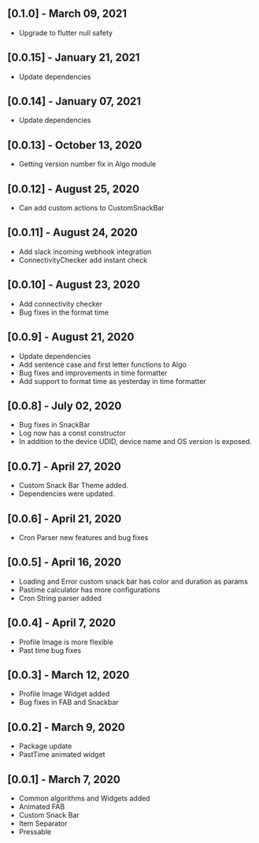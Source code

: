 ## [0.1.0] - March 09, 2021

* Upgrade to flutter null safety

## [0.0.15] - January 21, 2021

* Update dependencies

## [0.0.14] - January 07, 2021

* Update dependencies

## [0.0.13] - October 13, 2020

* Getting version number fix in Algo module

## [0.0.12] - August 25, 2020

* Can add custom actions to CustomSnackBar

## [0.0.11] - August 24, 2020

* Add slack incoming webhook integration
* ConnectivityChecker add instant check

## [0.0.10] - August 23, 2020

* Add connectivity checker
* Bug fixes in the format time

## [0.0.9] - August 21, 2020

* Update dependencies
* Add sentence case and first letter functions to Algo
* Bug fixes and improvements in time formatter
* Add support to format time as yesterday in time formatter

## [0.0.8] - July 02, 2020

* Bug fixes in SnackBar
* Log now has a const constructor
* In addition to the device UDID, device name and OS version is exposed.

## [0.0.7] - April 27, 2020

* Custom Snack Bar Theme added.
* Dependencies were updated.

## [0.0.6] - April 21, 2020

* Cron Parser new features and bug fixes

## [0.0.5] - April 16, 2020

* Loading and Error custom snack bar has color and duration as params
* Pastime calculator has more configurations
* Cron String parser added

## [0.0.4] - April 7, 2020

* Profile Image is more flexible
* Past time bug fixes

## [0.0.3] - March 12, 2020

* Profile Image Widget added
* Bug fixes in FAB and Snackbar

## [0.0.2] - March 9, 2020

* Package update
* PastTime animated widget

## [0.0.1] - March 7, 2020

* Common algorithms and Widgets added
* Animated FAB
* Custom Snack Bar
* Item Separator
* Pressable

